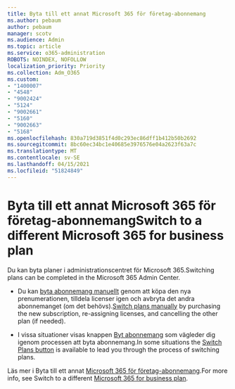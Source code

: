 ```yaml
---
title: Byta till ett annat Microsoft 365 för företag-abonnemang
ms.author: pebaum
author: pebaum
manager: scotv
ms.audience: Admin
ms.topic: article
ms.service: o365-administration
ROBOTS: NOINDEX, NOFOLLOW
localization_priority: Priority
ms.collection: Adm_O365
ms.custom:
- "1400007"
- "4548"
- "9002424"
- "5124"
- "9002661"
- "5160"
- "9002663"
- "5168"
ms.openlocfilehash: 830a719d3851f4d0c293ec86dff1b412b50b2692
ms.sourcegitcommit: 8bc60ec34bc1e40685e3976576e04a2623f63a7c
ms.translationtype: MT
ms.contentlocale: sv-SE
ms.lasthandoff: 04/15/2021
ms.locfileid: "51824849"
---
```

# <a name="switch-to-a-different-microsoft-365-for-business-plan"></a><span data-ttu-id="154a8-102">Byta till ett annat Microsoft 365 för företag-abonnemang</span><span class="sxs-lookup"><span data-stu-id="154a8-102">Switch to a different Microsoft 365 for business plan</span></span>

<span data-ttu-id="154a8-103">Du kan byta planer i administrationscentret för Microsoft 365.</span><span class="sxs-lookup"><span data-stu-id="154a8-103">Switching plans can be completed in the Microsoft 365 Admin Center.</span></span>

- <span data-ttu-id="154a8-104">Du kan [byta abonnemang manuellt](https://docs.microsoft.com/microsoft-365/commerce/subscriptions/switch-plans-manually) genom att köpa den nya prenumerationen, tilldela licenser igen och avbryta det andra abonnemanget (om det behövs).</span><span class="sxs-lookup"><span data-stu-id="154a8-104">[Switch plans manually](https://docs.microsoft.com/microsoft-365/commerce/subscriptions/switch-plans-manually) by purchasing the new subscription, re-assigning licenses, and cancelling the other plan (if needed).</span></span>

- <span data-ttu-id="154a8-105">I vissa situationer visas knappen [Byt abonnemang](https://docs.microsoft.com/microsoft-365/commerce/subscriptions/switch-to-a-different-plan#use-the-switch-plans-button) som vägleder dig igenom processen att byta abonnemang.</span><span class="sxs-lookup"><span data-stu-id="154a8-105">In some situations the [Switch Plans button](https://docs.microsoft.com/microsoft-365/commerce/subscriptions/switch-to-a-different-plan#use-the-switch-plans-button) is available to lead you through the process of switching plans.</span></span>

<span data-ttu-id="154a8-106">Läs mer i Byta till ett annat [Microsoft 365 för företag-abonnemang](https://docs.microsoft.com/microsoft-365/commerce/subscriptions/switch-to-a-different-plan).</span><span class="sxs-lookup"><span data-stu-id="154a8-106">For more info, see Switch to a different [Microsoft 365 for business plan](https://docs.microsoft.com/microsoft-365/commerce/subscriptions/switch-to-a-different-plan).</span></span>
